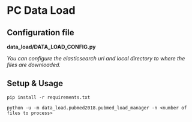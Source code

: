 # PC Data Load

## Configuration file

**data_load/DATA_LOAD_CONFIG.py**

*You can configure the elasticsearch url and local directory to where the files are downloaded.*

## Setup & Usage

```pip install -r requirements.txt```

```python -u -m data_load.pubmed2018.pubmed_load_manager -n <number of files to process>```


